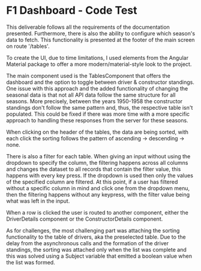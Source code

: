 # F1 Dashboard - Code Test

This deliverable follows all the requirements of the documentation presented. Furthermore, there is also the ability to configure which season's data to fetch. This functionality is presented at the footer of the main screen on route '/tables'. 

To create the UI, due to time limitations, I used elements from the Angular Material package to offer a more modern/material-style look to the project.

The main component used is the TablesComponent that offers the dashboard and the option to toggle between driver & constructor standings. One issue with this approach and the added functionality of changing the seasonal data is that not all API data follow the same structure for all seasons. More precisely, between the years 1950-1958 the constructor standings don't follow the same pattern and, thus, the respective table isn't populated. This could be fixed if there was more time with a more specific approach to handling these responses from the server for these seasons.

When clicking on the header of the tables, the data are being sorted, with each click the sorting follows the pattern of ascending -> descending -> none. 

There is also a filter for each table. When giving an input without using the dropdown to specify the column, the filtering happens across all columns and changes the dataset to all records that contain the filter value, this happens with every key press. If the dropdown is used then only the values of the specified column are filtered. At this point, if a user has filtered without a specific column in mind and click one from the dropdown menu, then the filtering happens without any keypress, with the filter value being what was left in the input.

When a row is clicked the user is routed to another component, either the DriverDetails component or the ConstructorDetails component.

As for challenges, the most challenging part was attaching the sorting functionality to the table of drivers, aka the preselected table. Due to the delay from the asynchronous calls and the formation of the driver standings, the sorting was attached only when the list was complete and this was solved using a Subject variable that emitted a boolean value when the list was formed.
